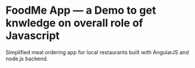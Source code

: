 # FoodMe App — a Demo to get knwledge on overall role of Javascript 

Simplified meal ordering app for local restaurants built with AngularJS
and node.js backend.